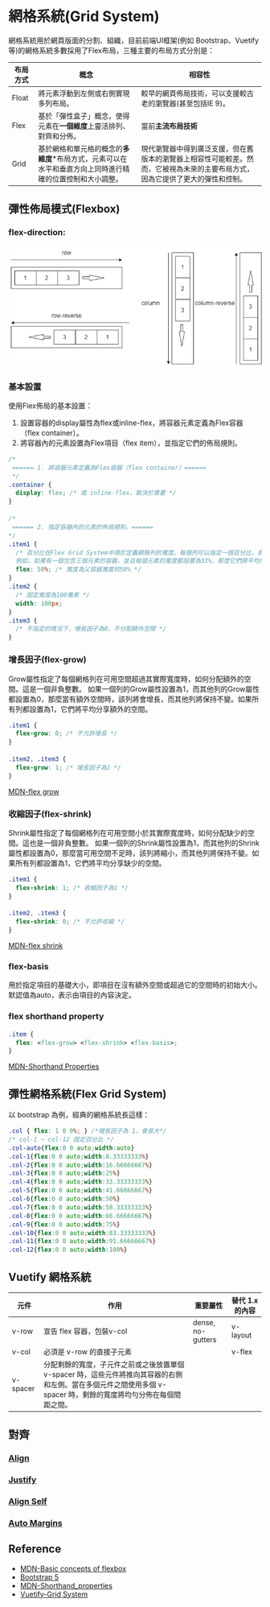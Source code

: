 # 網格系統(Grid System)
網格系統用於網頁版面的分割、組織，目前前端UI框架(例如 Bootstrap、Vuetify 等)的網格系統多數採用了Flex布局，三種主要的布局方式分別是：

| 布局方式 | 概念                                                                                                      | 相容性                                                                                                                         |
| -------- | --------------------------------------------------------------------------------------------------------- | ------------------------------------------------------------------------------------------------------------------------------ |
| Float    | 將元素浮動到左側或右側實現多列布局。                                                                      | 較早的網頁佈局技術，可以支援較古老的瀏覽器(甚至包括IE 9)。                                                                     |
| Flex     | 基於「彈性盒子」概念，使得元素在**一個維度**上靈活排列、對齊和分佈。                                      | 當前**主流布局技術**                                                                                                           |
| Grid     | 基於網格和單元格的概念的**多維度***布局方式，元素可以在水平和垂直方向上同時進行精確的位置控制和大小調整。 | 現代瀏覽器中得到廣泛支援，但在舊版本的瀏覽器上相容性可能較差。然而，它被視為未來的主要布局方式，因為它提供了更大的彈性和控制。 |

## 彈性佈局模式(Flexbox)
### flex-direction: 
 ![](./flex.png)

### 基本設置
使用Flex佈局的基本設置：  
 1. 設置容器的display屬性為flex或inline-flex，將容器元素定義為Flex容器（flex container）。
 2. 將容器內的元素設置為Flex項目（flex item），並指定它們的佈局規則。
```css
/*
 ====== 1. 將容器元素定義為Flex容器（flex container）======
 */
.container {
  display: flex; /* 或 inline-flex，取決於需要 */
}

/*
 ====== 2. 指定容器內的元素的佈局規則。======
*/
.item1 {
  /* 百分比在Flex Grid System中用於定義網格列的寬度。每個列可以指定一個百分比，表示該列在容器內所佔的比例。
  例如，如果有一個包含三個元素的容器，並且每個元素的寬度都設置為33%，那麼它們將平均佔據容器的寬度的33%。 */
  flex: 50%; /* 寬度為父容器寬度的50% */
}
.item2 {
  /* 固定寬度為100像素 */
  width: 100px; 
}
.item3 {
  /* 不指定的情況下，增長因子為0，不分配額外空間 */
}
```

### 增長因子(flex-grow)
Grow屬性指定了每個網格列在可用空間超過其實際寬度時，如何分配額外的空間。這是一個非負整數。
如果一個列的Grow屬性設置為1，而其他列的Grow屬性都設置為0，那麼當有額外空間時，該列將會增長，而其他列將保持不變。如果所有列都設置為1，它們將平均分享額外的空間。
```css
.item1 {
  flex-grow: 0; /* 不允許增長 */
}

.item2, .item3 {
  flex-grow: 1; /* 增長因子為1 */
}
```

[MDN-flex grow](https://developer.mozilla.org/en-US/docs/Web/CSS/flex-grow)
### 收縮因子(flex-shrink)
Shrink屬性指定了每個網格列在可用空間小於其實際寬度時，如何分配缺少的空間。這也是一個非負整數。
如果一個列的Shrink屬性設置為1，而其他列的Shrink屬性都設置為0，那麼當可用空間不足時，該列將縮小，而其他列將保持不變。如果所有列都設置為1，它們將平均分享缺少的空間。
```css
.item1 {
  flex-shrink: 1; /* 收縮因子為1 */
}

.item2, .item3 {
  flex-shrink: 0; /* 不允許收縮 */
}
```
[MDN-flex shrink](https://developer.mozilla.org/en-US/docs/Web/CSS/flex-shrink)

### flex-basis
用於指定項目的基礎大小，即項目在沒有額外空間或超過它的空間時的初始大小。默認值為auto，表示由項目的內容決定。

### flex shorthand property
```css
.item {
  flex: <flex-grow> <flex-shrink> <flex-basis>;
}
```
[MDN-Shorthand Properties](https://developer.mozilla.org/en-US/docs/Web/CSS/Shorthand_properties)

## 彈性網格系統(Flex Grid System)
以 bootstrap 為例，經典的網格系統長這樣：
```css
.col { flex: 1 0 0%; } /*增長因子為 1，會長大*/ 
/* col-1 ~ col-12 固定百分比 */
.col-auto{flex:0 0 auto;width:auto}
.col-1{flex:0 0 auto;width:8.33333333%}
.col-2{flex:0 0 auto;width:16.66666667%}
.col-3{flex:0 0 auto;width:25%}
.col-4{flex:0 0 auto;width:33.33333333%}
.col-5{flex:0 0 auto;width:41.66666667%}
.col-6{flex:0 0 auto;width:50%}
.col-7{flex:0 0 auto;width:58.33333333%}
.col-8{flex:0 0 auto;width:66.66666667%}
.col-9{flex:0 0 auto;width:75%}
.col-10{flex:0 0 auto;width:83.33333333%}
.col-11{flex:0 0 auto;width:91.66666667%}
.col-12{flex:0 0 auto;width:100%}
```
## Vuetify 網格系統

| 元件     | 作用                                                                                                                                                               | 重要屬性          | 替代 1.x 的內容 |
| -------- | ------------------------------------------------------------------------------------------------------------------------------------------------------------------ | ----------------- | --------------- |
| v-row    | 宣告 flex 容器，包裝v-col                                                                                                                                          | dense, no-gutters | v-layout        |
| v-col    | 必須是 v-row 的直接子元素                                                                                                                                          |                   | v-flex          |
| v-spacer | 分配剩餘的寬度，子元件之前或之後放置單個 v-spacer 時，這些元件將推向其容器的右側和左側。當在多個元件之間使用多個 v-spacer 時，剩餘的寬度將均勻分佈在每個間距之間。 |                   |                 |

## 對齊
### [Align](https://vuetifyjs.com/en/components/grids/#align)
### [Justify](https://vuetifyjs.com/en/components/grids/#justify)
### [Align Self](https://vuetifyjs.com/en/styles/flex/#flex-align-self)
### [Auto Margins](https://vuetifyjs.com/en/styles/flex/#auto-margins)

## Reference
- [MDN-Basic concepts of flexbox](https://developer.mozilla.org/en-US/docs/Web/CSS/CSS_flexible_box_layout/Basic_concepts_of_flexbox)
- [Bootstrap 5](https://getbootstrap.com/docs/5.0/getting-started/introduction/)
- [MDN-Shorthand_properties](https://developer.mozilla.org/en-US/docs/Web/CSS/Shorthand_properties)
- [Vuetify-Grid System](https://vuetifyjs.com/en/components/grids/)